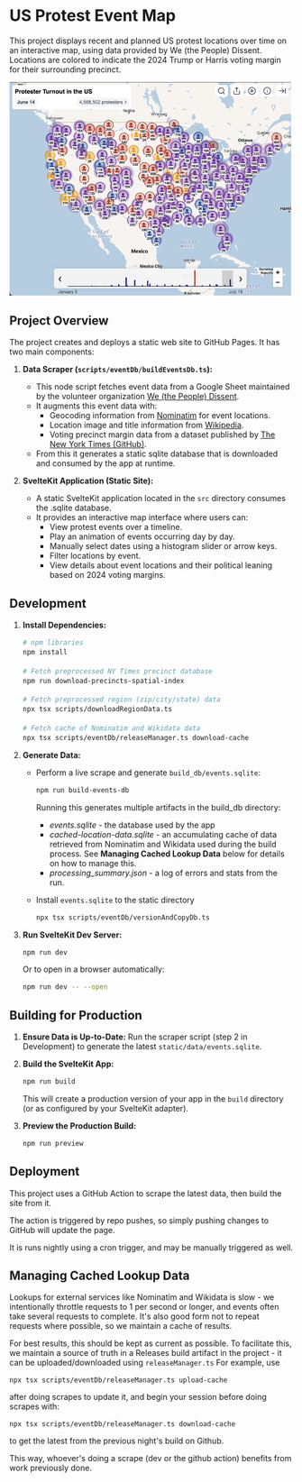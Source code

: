 # US Protest Event Map

This project displays recent and planned US protest locations over time on an interactive map, using data provided by We (the People) Dissent. Locations are colored to indicate the 2024 Trump or Harris voting margin for their surrounding precinct.

<img src="static/desktop-screenshot.png" width="500">

## Project Overview

The project creates and deploys a static web site to GitHub Pages. It has two main components:

1.  **Data Scraper (`scripts/eventDb/buildEventsDb.ts`):**
    *   This node script fetches event data from a Google Sheet maintained by the volunteer organization [We (the People) Dissent](https://docs.google.com/spreadsheets/d/1f-30Rsg6N_ONQAulO-yVXTKpZxXchRRB2kD3Zhkpe_A/preview#gid=1269890748).
    *   It augments this event data with:
        *   Geocoding information from [Nominatim](https://nominatim.openstreetmap.org) for event locations.
        *   Location image and title information from [Wikipedia](https://wikipedia.org).
        *   Voting precinct margin data from a dataset published by [The New York Times (GitHub)](https://github.com/nytimes/presidential-precinct-map-2024).
    *   From this it generates a static sqlite database that is   downloaded and consumed by the app at runtime.

2.  **SvelteKit Application (Static Site):**
    *   A static SvelteKit application located in the `src` directory consumes the .sqlite database.
    *   It provides an interactive map interface where users can:
        *   View protest events over a timeline.
        *   Play an animation of events occurring day by day.
        *   Manually select dates using a histogram slider or arrow keys.
        *   Filter locations by event.
        *   View details about event locations and their political leaning based on 2024 voting margins.


## Development

1.  **Install Dependencies:**
    ```bash
    # npm libraries
    npm install

    # Fetch preprocessed NY Times precinct database
    npm run download-precincts-spatial-index

    # Fetch preprocessed region (zip/city/state) data
    npx tsx scripts/downloadRegionData.ts

    # Fetch cache of Nominatim and Wikidata data
    npx tsx scripts/eventDb/releaseManager.ts download-cache
    ```

2.  **Generate Data:**
    *   Perform a live scrape and generate `build_db/events.sqlite`:
        ```bash
        npm run build-events-db
        ```
    
        Running this generates multiple artifacts in the build_db directory:
        * *events.sqlite* - the database used by the app
        * *cached-location-data.sqlite* - an accumulating cache of data retrieved from Nominatim and Wikidata used during the build process. See **Managing Cached Lookup Data** below for details on how to manage this.
        * *processing_summary.json* - a log of errors and stats from the run.
    
    * Install `events.sqlite` to the static directory
        ```bash
        npx tsx scripts/eventDb/versionAndCopyDb.ts
        ``` 

3.  **Run SvelteKit Dev Server:**
    ```bash
    npm run dev
    ```
    Or to open in a browser automatically:
    ```bash
    npm run dev -- --open
    ```

## Building for Production

1.  **Ensure Data is Up-to-Date:** Run the scraper script (step 2 in Development) to generate the latest `static/data/events.sqlite`.
2.  **Build the SvelteKit App:**
    ```bash
    npm run build
    ```
    This will create a production version of your app in the `build` directory (or as configured by your SvelteKit adapter).

3.  **Preview the Production Build:**
    ```bash
    npm run preview
    ```

## Deployment

This project uses a GitHub Action to scrape the latest data, then build the site from it. 

The action is triggered by repo pushes, so simply pushing changes to GitHub will update the page.

It is runs nightly using a cron trigger, and may be manually triggered as well.

## Managing Cached Lookup Data
 Lookups for external services like Nominatim and Wikidata is slow - we intentionally throttle requests to 1 per second or longer, and events often take several requests to complete. It's also good form not to repeat requests where possible, so we maintain a cache of results.

For best results, this should be kept as current as possible. To facilitate this, we maintain a source of truth in a Releases build artifact in the project - it can be uploaded/downloaded using `releaseManager.ts` For example, use 
```
npx tsx scripts/eventDb/releaseManager.ts upload-cache
```
after doing scrapes to update it, and begin your session before doing scrapes with:        
```
npx tsx scripts/eventDb/releaseManager.ts download-cache
```
to get the latest from the previous night's build on Github.

This way, whoever's doing a scrape (dev or the github action) benefits from work previously done.
